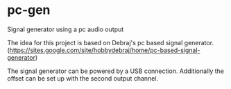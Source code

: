 pc-gen
======

Signal generator using a pc audio output

The idea for this project is based on Debraj's pc based signal generator. 
(https://sites.google.com/site/hobbydebraj/home/pc-based-signal-generator)

The signal generator can be powered by a USB connection. 
Additionally the offset can be set up with the second output channel. 
